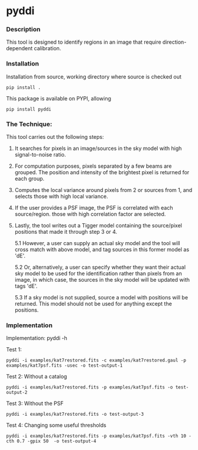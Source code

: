 # pyddi

### Description 

This tool is designed to identify regions in an image that require direction-dependent calibration. 
 
### Installation

Installation from source, working directory where source is checked out

    pip install .

This package is available on PYPI, allowing

    pip install pyddi

### The Technique:

This tool carries out the following steps:

1. It searches for pixels in an image/sources in the sky model with high signal-to-noise ratio.   
2. For computation purposes, pixels separated by a few beams are grouped. The position and intensity of the brightest pixel is returned for each group.  
3. Computes the local variance around pixels from 2 or sources from 1, and selects those with high local variance.   
4. If the user provides a PSF image, the PSF is correlated with each source/region. those with high correlation factor are selected.
5. Lastly, the tool writes out a Tigger model containing the source/pixel positions that made it through step 3 or 4. 

    5.1 However, a user can supply an actual sky model and the tool will cross match with above model, and tag sources in this former model as 'dE'.
  
    5.2 Or, alternatively, a user can specify whether they want their actual sky model to be used for the identification rather than pixels from an image, in which case, the sources in the sky model will be updated with tags 'dE'. 
    
    5.3 If a sky model is not supplied, source a model with positions will be returned. This model should not be used for anything except the positions.

### Implementation  

Implementation: pyddi  -h 

Test 1:

    pyddi -i examples/kat7restored.fits -c examples/kat7restored.gaul -p examples/kat7psf.fits -usec -o test-output-1 
 
 Test 2: Without a catalog
 
    pyddi -i examples/kat7restored.fits -p examples/kat7psf.fits -o test-output-2
  
  Test 3: Without the PSF
  
    pyddi -i examples/kat7restored.fits -o test-output-3
    
  Test 4: Changing some useful thresholds
  
    pyddi -i examples/kat7restored.fits -p examples/kat7psf.fits -vth 10 -cth 0.7 -gpix 50  -o test-output-4 
    
  
 
 
 
 

